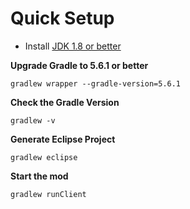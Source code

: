 # Quick Setup

* Install [JDK 1.8 or better](https://www.oracle.com/technetwork/java/javase/downloads/jdk8-downloads-2133151.html)


**Upgrade Gradle to 5.6.1 or better**

```
gradlew wrapper --gradle-version=5.6.1﻿
```


**Check the Gradle Version**

```
gradlew -v
```


**Generate Eclipse Project**

```
gradlew eclipse
```


**Start the mod**

```
gradlew runClient
```
